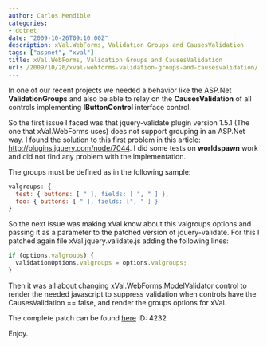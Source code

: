 ```yaml
---
author: Carlos Mendible
categories:
- dotnet
date: "2009-10-26T09:10:00Z"
description: xVal.WebForms, Validation Groups and CausesValidation
tags: ["aspnet", "xval"]
title: xVal.WebForms, Validation Groups and CausesValidation
url: /2009/10/26/xval-webforms-validation-groups-and-causesvalidation/
---
```

In one of our recent projects we needed a behavior like the ASP.Net **ValidationGroups** and also be able to relay on the **CausesValidation** of all controls implementing **IButtonControl** interface control.

So the first issue I faced was that jquery-validate plugin version 1.5.1 (The one that xVal.WebForms uses) does not support grouping in an ASP.Net way. I found the solution to this first problem in this article: <http://plugins.jquery.com/node/7044>. I did some tests on **worldspawn** work and did not find any problem with the implementation.

The groups must be defined as in the following sample:

``` javascript
valgroups: {
  test: { buttons: [ " ], fields: [ ", " ] },
  foo: { buttons: [ " ], fields: [", " ] }
}
 ```

So the next issue was making xVal know about this valgroups options and passing it as a parameter to the patched version of jquery-validate. For this I patched again file xVal.jquery.validate.js adding the following lines:

``` javascript
if (options.valgroups) {
  validationOptions.valgroups = options.valgroups;
}
``` 

Then it was all about changing xVal.WebForms.ModelValidator control to render the needed javascript to suppress validation when controls have the CausesValidation == false, and render the groups options for xVal.

The complete patch can be found [here](http://xvalwebforms.codeplex.com/SourceControl/PatchList.aspx) ID: 4232

Enjoy.